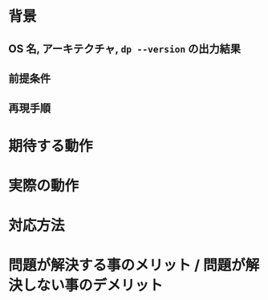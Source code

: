 # 背景
## OS 名, アーキテクチャ, ```dp --version``` の出力結果

## 前提条件

## 再現手順

# 期待する動作

# 実際の動作

# 対応方法

# 問題が解決する事のメリット / 問題が解決しない事のデメリット

